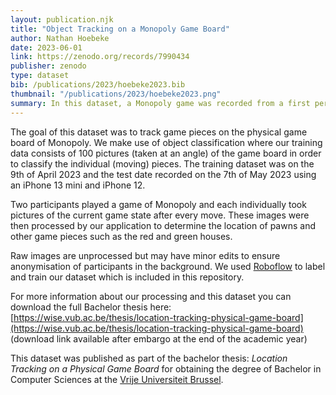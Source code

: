 ```yaml
---
layout: publication.njk
title: "Object Tracking on a Monopoly Game Board"
author: Nathan Hoebeke
date: 2023-06-01
link: https://zenodo.org/records/7990434
publisher: zenodo
type: dataset
bib: /publications/2023/hoebeke2023.bib
thumbnail: "/publications/2023/hoebeke2023.png"
summary: In this dataset, a Monopoly game was recorded from a first person perspective. The aim of this dataset is to conduct pawn and object tracking using computer vision algorithms.
---
```

The goal of this dataset was to track game pieces on the physical game board of Monopoly. We make use of object classification where our training data consists of 100 pictures (taken at an angle) of the game board in order to classify the individual (moving) pieces. The training dataset was on the 9th of April 2023 and the test date recorded on the 7th of May 2023 using an iPhone 13 mini and iPhone 12.

Two participants played a game of Monopoly and each individually took pictures of the current game state after every move. These images were then processed by our application to determine the location of pawns and other game pieces such as the red and green houses.

Raw images are unprocessed but may have minor edits to ensure anonymisation of participants in the background. We used [Roboflow](https://roboflow.com/) to label and train our dataset which is included in this repository.

For more information about our processing and this dataset you can download the full Bachelor thesis here: [https://wise.vub.ac.be/thesis/location-tracking-physical-game-board](https://wise.vub.ac.be/thesis/location-tracking-physical-game-board) (download link available after embargo at the end of the academic year)

This dataset was published as part of the bachelor thesis: *Location Tracking on a Physical Game Board* for obtaining the degree of Bachelor in Computer Sciences at the [Vrije Universiteit Brussel](https://vub.be).
